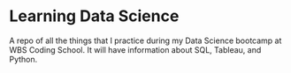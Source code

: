 # Learning Data Science
A repo of all the things that I practice during my Data Science bootcamp at WBS Coding School. It will have information about SQL, Tableau, and Python.

